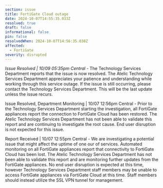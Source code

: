 ```yaml
---
section: issue
title: FortiGate Cloud outage
date: 2024-10-07T14:55:35.033Z
resolved: true
draft: false
informational: false
pin: false
resolvedWhen: 2024-10-07T14:56:35.038Z
affected:
  - FortiGate
severity: disrupted
---
```

*Issue Resolved | 10/09 05:35pm Central* - The Technology Services Department reports that the issue is now resolved. The Atelic Technology Services Department appreciates your patience and understanding while working through this service outage. If the issue is still occurring, please contact the Technology Services Department. This will be the last update unless the issue recurs.

Issue Resolved, Department Monitoring | 10/07 12:56pm Central - Prior to the Technology Services Department starting the investigation, all FortiGate appliances report the connection to FortiGate Cloud has been restored. The Atelic Technology Services Department has not been able to validate this report and are continuing to investigate the root cause. End user disruption is not expected for this issue.

Report Received | 10/07 12:55pm Central - We are investigating a potential issue that might affect the uptime of one our of services. Automated monitoring on all FortiGate appliances report that connectivity to FortiGate Cloud has been lost. The Atelic Technology Services Department has not been able to validate this report and are monitoring further updates from the FortiGate appliances. No end user disruption is expected at this time, however Technology Services Department staff members may be unable to access FortiGate appliances via FortiGate Cloud at this time. Staff members should instead utilize the SSL VPN tunnel for management.
